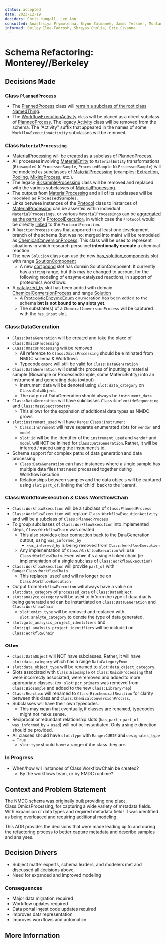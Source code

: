 ```yaml
---
status: accepted 
date: 2023-12-19
deciders: Chris Mungall, Lee Ann 
consulted: Anastasiya Prymolenna, Brynn Zalmanek, James Tessmer, Montana Smith, Sam Purvine, Yuri Corilo, Mark Miller, Michael Thorton, Alicia Clum, Mark Miller    
informed: Emiley Eloe-Fadrosh, Shreyas Cholia, Eric Cavanna 
---
```

# Schema Refactoring: Monterey//Berkeley

## Decisions Made

### Class `PlannedProcess`
* The [PlannedProcess](https://microbiomedata.github.io/nmdc-schema/PlannedProcess/) class will [remain a subclass of the root class NamedThing](https://microbiomedata.github.io/nmdc-schema/NamedThing/).
* The [WorkflowExecutionActivity](https://microbiomedata.github.io/nmdc-schema/WorkflowExecutionActivity/) class will be placed as a direct subclass of [PlannedProcess](https://microbiomedata.github.io/nmdc-schema/PlannedProcess/). The legacy [Activity](https://microbiomedata.github.io/nmdc-schema/Activity/) class will be removed from the schema. The "Activity" suffix that appeared in the names of some `WorkflowExecutionActivity` subclasses will be removed.

### Class `MaterialProcessing`
* [MaterialProcessing](https://microbiomedata.github.io/berkeley-schema-fy24/MaterialProcessing/) will be created as a subclass of [PlannedProcess](https://microbiomedata.github.io/nmdc-schema/PlannedProcess/).
* All processes involving [MaterialEntity](https://microbiomedata.github.io/nmdc-schema/MaterialEntity/) to `MaterialEntity` transformations (`Biosample`s to `ProcessedSample`, `ProcessedSample` to `ProcessedSample`) will be modeled as subclasses of [MaterialProcessing](https://microbiomedata.github.io/berkeley-schema-fy24/MaterialProcessing/) (examples: [Extraction](https://microbiomedata.github.io/berkeley-schema-fy24/Extraction/), [Pooling](https://microbiomedata.github.io/berkeley-schema-fy24/Pooling/), [MixingProcess](https://microbiomedata.github.io/berkeley-schema-fy24/MixingProcess/), etc.). 
* The legacy [BiosampleProcessing](https://microbiomedata.github.io/nmdc-schema/BiosampleProcessing/) class will be removed and replaced with the various subclasses of [MaterialProcessing](https://microbiomedata.github.io/berkeley-schema-fy24/MaterialProcessing/).
* The outputs from [MaterialProcessing](https://microbiomedata.github.io/berkeley-schema-fy24/MaterialProcessing/) and all of its subclasses will be modeled as [ProcessedSample](https://microbiomedata.github.io/berkeley-schema-fy24/ProcessedSample/)s.
* Links between instances of the [Protocol](https://microbiomedata.github.io/nmdc-schema/Protocol/) class to instances of [MaterialProcessing](https://microbiomedata.github.io/berkeley-schema-fy24/MaterialProcessing/) can be asserted within individual `MaterialProceesing`s, or various `MaterialProceesing`s can be [aggregated as the parts of](https://microbiomedata.github.io/berkeley-schema-fy24/ProtocolExecution/) a [ProtocolExecution](https://microbiomedata.github.io/berkeley-schema-fy24/ProtocolExecution/), in which case the `Protocol` would be directly [linked](https://microbiomedata.github.io/berkeley-schema-fy24/protocol_link/) to the `ProtocolExecution`.
* A `ReactionProcess` class that appeared in at least one development branch of the schema (but was not merged into main) will be remodeled as [ChemicalConversionProcess](https://microbiomedata.github.io/berkeley-schema-fy24/ChemicalConversionProcess/). This class will be used to represent situations in which research personnel **intentionally execute** a chemical reaction.
* The new `Solution` class can use the new [has_solution_components](https://microbiomedata.github.io/berkeley-schema-fy24/has_solution_components/) slot with range [SolutionComponent](https://microbiomedata.github.io/berkeley-schema-fy24/SolutionComponent/)
  * A new [compound](https://microbiomedata.github.io/berkeley-schema-fy24/compound/) slot has domain SolutionComponent. It currently has a `string` range, but this may be changed to account for the following modeling of enzyme-catalyzed reactions, in support of proteomics workflows:
* A [catalyzed_by](https://microbiomedata.github.io/berkeley-schema-fy24/catalyzed_by/) slot has been added with domain [ChemicalConversionProcess](https://microbiomedata.github.io/berkeley-schema-fy24/ChemicalConversionProcess/) and range [Solution](https://microbiomedata.github.io/berkeley-schema-fy24/Solution/)
  * A [ProteolyticEnzymeEnum](https://microbiomedata.github.io/berkeley-schema-fy24/ProteolyticEnzymeEnum/) enumeration has been added to the schema **but is not bound to any slots yet**.
  * The substrate(s) of a `ChemicalConversionProcess` will be captured with the `has_input` slot.


### Class:DataGeneration
* `Class:DataGeneration` will be created and take the place of `Class:OmicsProcessing`
* `Class:OmicsProcessing` will be removed
  * All reference to `Class:OmicsProcessing` should be eliminated from NMDC schema & Workflows
  * Typecode `omprc` will still be valid for `Class:DataGeneration`
* `Class:DataGeneration` will detail the process of inputting a material sample (Biosample or ProcessedSample, some MaterialEntity) into an instrument and generating data (output)
  * Instrument data will be denoted using `slot:data_category` on `Class:DataObject`.
  * The output of DataGeneration should always be `instrument_data`
* `Class:DataGeneration` will have subclasses `Class:NucleotideSequencing` and `Class:MassSpectrometry` 
  * This allows for the expansion of additional data types as NMDC grows
* `slot:instrument_used` will have `Range:Class:Instrument`
  * `Class:Instrument` will have separate enumerated slots for `vendor` and `model`
  * `slot:id` will be the identifier of the `instrument_used` and `vendor` and `model` will NOT be inlined for `Class:DataGeneration`. Rather, it will be inferred / traced using the instrument's id.
* Schema support for complex paths of data generation and data processing.
  * `Class:DataGeneration` can have instances where a single sample has multiple data files that need processed together during WorkflowExecution.  
  * Relationships between samples and the data objects will be captured using `slot:part_of`, linking the 'child' back to the 'parent'.

### Class:WorkflowExecution & Class:WorkflowChain
* `Class:WorkflowExecution` will be a subclass of `Class:PlannedProcess`
* `Class:WorkflowExecution` will replace `Class:WorkflowExecutionActivity` and will be a subclass of `Class:PlannedProcess`
* To group subclasses of `Class:WorkflowExecution` into implemented steps, `Class:WorkflowChain` was created.
  * This also provides clear connection back to the DataGeneration output, using `was_informed_by`
    * `was_informed_by` is being removed from `Class:WorkflowExecution`
  * Any implementation of `Class:WorkflowExecution` will use `Class:WorkflowChain`. Even when it's a single linked chain (ie implementation of a single subclass of `Class:WorkflowExecution`)
* `Class:WorkflowExecution` will provide `part_of` with `Range:Class:WorkflowChain`
  * This replaces 'used' and will no longer be on `Class:WorkflowExecution`
* Output from `WorkflowExecution` will always have a value on `slot:data_category` of `processed_data` of `Class:DataObject`
* `slot:analyte_category` will be used to inform the type of data that is being generated and can be instantiated on `Class:DataGeneration` and `Class:WorkflowChain`
  * `slot:omics_type` will be removed and replaced with `slot:analyte_category` to denote the type of data generated.
* `slot:gold_analysis_project_identifiers` and `slot:jgi_analysis_project_identifiers` will be included on `Class:WorkflowChain`

### Other
* `Class:DataObject` will NOT have subclasses. Rather, it will have `slot:data_category` which has a range `DataCategoryEnum`
* `slot:data_object_type` will be renamed to `slot:data_object_category`. 
* Slots associated with `Class:Biosample` or `Class:OmicsProcessing` that were incorrectly associated, were removed and added to more appropriate classes. (ex: `slot:pcr_primers` was removed from `Class:Biosample` and added to the new `Class:LibraryPrep`)
* `Class:Reaction` will renamed to `Class:BiochemicalReaction` for clarity between this class and `Class:ChemicalConversionProcess`.
* Subclasses will have their own typecodes.
  * This may mean that eventually, if classes are renamed, typecodes might not make sense.
* Reciprocal or redundant relationship slots (`has_part` + `part_of`, `was_informed_by` + `used`) will not be instantiated. Only a single direction should be provided.
* All classes should have `slot:type` with `Range:CURIE` and `designates_type = True`
  * `slot:type` should have a range of the class they are.

### In Progress
* When/how will instances of Class:WorkflowChain be created?
  * By the workflows team, or by NMDC runtime?

## Context and Problem Statement

The NMDC schema was originally built providing one place, Class:OmicsProcessing, for capturing a wide variety of metadata fields. With expansion of data types and required metadata fields it was identified as being overloaded and requiring additional modeling.

This ADR provides the decisions that were made leading up to and during the refactoring process to better capture metadata and describe samples and analyses.

## Decision Drivers

* Subject matter experts, schema leaders, and modelers met and discussed all decisions above. 
* Need for expanded and improved modeling

### Consequences

* Major data migration required
* Workflow updates required
* Data portal ingest code updates required
* Improves data representation
* Improves workflows and automation

## More Information

